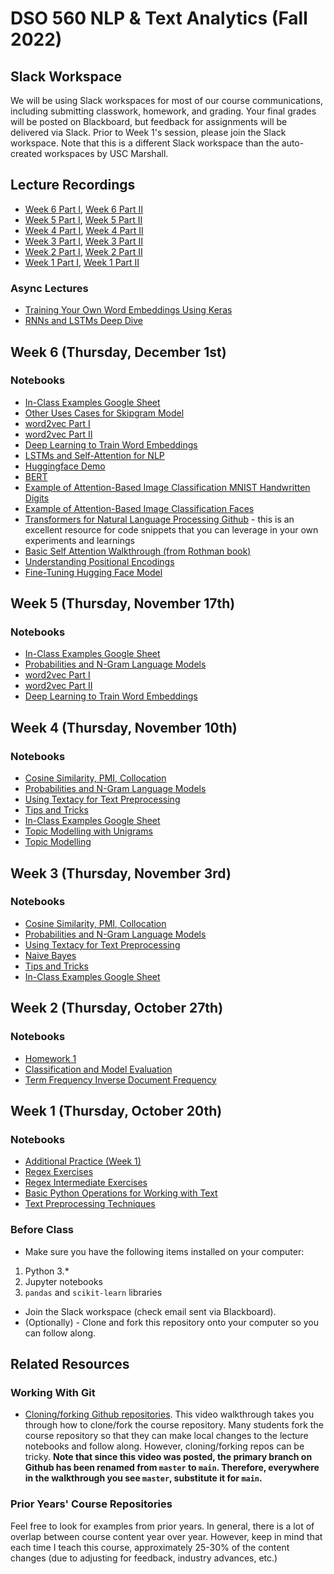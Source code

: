 # DSO 560 NLP & Text Analytics (Fall 2022)

## Slack Workspace
We will be using Slack workspaces for most of our course communications, including submitting classwork, homework, and grading. Your final grades will be posted on Blackboard, but feedback for assignments will be delivered via Slack. Prior to Week 1's session, please join the Slack workspace. 
Note that this is a different Slack workspace than the auto-created workspaces by USC Marshall.

## Lecture Recordings
* [Week 6 Part I](https://usc.zoom.us/rec/share/iyZqWpRPYoFkFbOlul5TrMz1RpJPdOEcMfdAFbuM4AHy-jFjF3E3HeHX4VvgmufF.6LPu5xOkLc_8_pnG?startTime=1669948214000), [Week 6 Part II](https://usc.zoom.us/rec/share/iyZqWpRPYoFkFbOlul5TrMz1RpJPdOEcMfdAFbuM4AHy-jFjF3E3HeHX4VvgmufF.6LPu5xOkLc_8_pnG?startTime=1669958446000)
* [Week 5 Part I](https://usc.zoom.us/rec/share/Sy7dm16dj5OgTGiuxGa6DowpjnpGXUd1d7Q1CXuuZbjUvwfVJifBgilYPxEAiTWk.Kv8m9ubYQr8bDYgl?startTime=1668738718000),
[Week 5 Part II](https://usc.zoom.us/rec/share/VW940Okdpal0Yzyyz5WQSIEuk8cPIbOwPHrDpjOlG60roeZKCrgjHRfXOcfxdBuf.-1jBeVlyb42cMQ-5?startTime=1668747330000)
* [Week 4 Part I](https://usc.zoom.us/rec/share/CGXAyra8UwfyzxypETiqUjDXAX8SgMElCuGbuFsVQlhFlfo5Pd946k6an9_UtXQm.pUslvTLUGHJOz3Nk?startTime=1668133872000), [Week 4 Part II](https://usc.zoom.us/rec/share/CGXAyra8UwfyzxypETiqUjDXAX8SgMElCuGbuFsVQlhFlfo5Pd946k6an9_UtXQm.pUslvTLUGHJOz3Nk?startTime=1668144420000)
* [Week 3 Part I](https://usc.zoom.us/rec/share/u0NN7xtZXHa8-paLNa-B_hZhcxsN8GZ-yd5kVWo_JQKbm_xebqneWzsm1ahHzdoB.zCR8e33-SEM1YoOq?startTime=1667525429000), [Week 3 Part II](https://usc.zoom.us/rec/share/u0NN7xtZXHa8-paLNa-B_hZhcxsN8GZ-yd5kVWo_JQKbm_xebqneWzsm1ahHzdoB.zCR8e33-SEM1YoOq?startTime=1667534474000)
* [Week 2 Part I](https://usc.zoom.us/rec/share/Mj2aTkwUulaE3YKFky3BV01Lnys_5oaWcBxmIXtRSeK4x0vHL8sR312f-H88YEw.BuDBF--SJjX9qhL6?startTime=1666920613000), [Week 2 Part II](https://usc.zoom.us/rec/share/Mj2aTkwUulaE3YKFky3BV01Lnys_5oaWcBxmIXtRSeK4x0vHL8sR312f-H88YEw.BuDBF--SJjX9qhL6?startTime=1666929430000)
* [Week 1 Part I](https://usc.zoom.us/rec/share/yTsORhwrZypUVzg5CICGRJKvDOy0sfDiAWaxCvVBjaywh1tHjFTzVBxHxVSFOgi3.sOwkNasb5G0Ci3YD?startTime=1666315958000), [Week 1 Part II](https://usc.zoom.us/rec/share/yTsORhwrZypUVzg5CICGRJKvDOy0sfDiAWaxCvVBjaywh1tHjFTzVBxHxVSFOgi3.sOwkNasb5G0Ci3YD?startTime=1666324360000)
### Async Lectures

* [Training Your Own Word Embeddings Using Keras](https://youtu.be/Wp-Wb456kSU)
* [RNNs and LSTMs Deep Dive](https://youtu.be/Bt9zoPMzZZQ)

## Week 6 (Thursday, December 1st)
### Notebooks
- [In-Class Examples Google Sheet](https://docs.google.com/spreadsheets/d/1H0hRGyTIBzr-n6A0RSSuvUZ2EFgYoVTa1V12yIjIzCk/edit?usp=sharing)
- [Other Uses Cases for Skipgram Model](https://docs.google.com/presentation/d/1P4uI0SANb_qvl1NXoC8ywS6S1FGg8DXNwwqETx8MbpA/edit?usp=sharing)
- [word2vec Part I](https://colab.research.google.com/drive/1KEhGi7yVGYhIIS2UQ6GLDjSMOTZZWjcf?usp=sharing)
- [word2vec Part II](https://colab.research.google.com/drive/1G4953SyzdwfXR19kZcsjwTy1efEvOrGb?usp=sharing)
- [Deep Learning to Train Word Embeddings](https://colab.research.google.com/drive/18QPwKMJgulU0wpSKWmUJy9zsJfKRNe0I?usp=sharing)
- [LSTMs and Self-Attention for NLP](https://colab.research.google.com/drive/1YJ7nFGIyjuyUaUHcTs6HrMXr2QzUXiDc?usp=sharing)
- [Huggingface Demo](https://colab.research.google.com/drive/1kP0VUyBipYV4WXE4JeDGxlU9uZRl9EjY)
- [BERT](https://docs.google.com/presentation/d/1CTYSvuGGCElHVcpA9hvGlPgOT6p1XHeRyy71UaJkUnM/edit#slide=id.g104fc23bf1f_0_30)
- [Example of Attention-Based Image Classification MNIST Handwritten Digits](https://github.com/ychennay/attention-facial-recognition/blob/master/MNIST%20Class%20Activation%20Heatmap%20Example.ipynb)
- [Example of Attention-Based Image Classification Faces](https://github.com/ychennay/attention-facial-recognition/blob/master/Vanilla%20Self%20Attention.ipynb)
- [Transformers for Natural Language Processing Github](https://github.com/PacktPublishing/Transformers-for-Natural-Language-Processing) - this is an excellent resource for code snippets that you can leverage in your own experiments and learnings
- [Basic Self Attention Walkthrough (from Rothman book)](https://colab.research.google.com/drive/1VKcVEULBPYQ42uwMCcNzczmsGXoSGZt1?usp=sharing)
- [Understanding Positional Encodings](https://colab.research.google.com/drive/1P1-SDViNp3NFVQ9Z6NtDIrSjBH7pVCTP?usp=sharing)
- [Fine-Tuning Hugging Face Model](https://colab.research.google.com/drive/1IZ1StimGzh1saoV3Xt9wldPE8lX-bbtX?usp=sharing)   

## Week 5 (Thursday, November 17th)
### Notebooks
- [In-Class Examples Google Sheet](https://docs.google.com/spreadsheets/d/1H0hRGyTIBzr-n6A0RSSuvUZ2EFgYoVTa1V12yIjIzCk/edit?usp=sharing)
- [Probabilities and N-Gram Language Models](https://colab.research.google.com/drive/1j_HwFNjYlkZJeNQosBZYocm7SQaV295k#scrollTo=aWHUN2m1KShX)
- [word2vec Part I](https://colab.research.google.com/drive/1KEhGi7yVGYhIIS2UQ6GLDjSMOTZZWjcf?usp=sharing)
- [word2vec Part II](https://colab.research.google.com/drive/1G4953SyzdwfXR19kZcsjwTy1efEvOrGb?usp=sharing)
- [Deep Learning to Train Word Embeddings](https://colab.research.google.com/drive/18QPwKMJgulU0wpSKWmUJy9zsJfKRNe0I?usp=sharing)

## Week 4 (Thursday, November 10th)
### Notebooks
- [Cosine Similarity, PMI, Collocation](https://colab.research.google.com/drive/1lII4A-7k5ldeM-kxJKCXSjQm--VmOry-?usp=sharing)
- [Probabilities and N-Gram Language Models](https://colab.research.google.com/drive/1j_HwFNjYlkZJeNQosBZYocm7SQaV295k#scrollTo=aWHUN2m1KShX)
- [Using Textacy for Text Preprocessing](https://colab.research.google.com/drive/11CcA0IPWKrRRGUwhqADo2tSW5uk0CAwN?usp=sharing)
- [Tips and Tricks](https://colab.research.google.com/drive/1JEj3tF69_B0XSYNyt9Oei4DSxPqVcaad?usp=sharing)
- [In-Class Examples Google Sheet](https://docs.google.com/spreadsheets/d/1H0hRGyTIBzr-n6A0RSSuvUZ2EFgYoVTa1V12yIjIzCk/edit?usp=sharing)
- [Topic Modelling with Unigrams](https://colab.research.google.com/drive/1mTl6HTTwJmrbqdfkwpHRzifO_vkv6m4I?usp=sharing)
- [Topic Modelling](https://colab.research.google.com/drive/1tnH3a_DtbpMlXUr_X09ezOL2c4ekoNfx?usp=sharing)

## Week 3 (Thursday, November 3rd)
### Notebooks
- [Cosine Similarity, PMI, Collocation](https://colab.research.google.com/drive/1lII4A-7k5ldeM-kxJKCXSjQm--VmOry-?usp=sharing)
- [Probabilities and N-Gram Language Models](https://colab.research.google.com/drive/1j_HwFNjYlkZJeNQosBZYocm7SQaV295k#scrollTo=aWHUN2m1KShX)
- [Using Textacy for Text Preprocessing](https://colab.research.google.com/drive/11CcA0IPWKrRRGUwhqADo2tSW5uk0CAwN?usp=sharing)
- [Naive Bayes](https://colab.research.google.com/drive/1J2XfQEafCLQKO4AVVHeqCVg4nyC74E86?usp=sharing)
- [Tips and Tricks](https://colab.research.google.com/drive/1JEj3tF69_B0XSYNyt9Oei4DSxPqVcaad?usp=sharing)
- [In-Class Examples Google Sheet](https://docs.google.com/spreadsheets/d/1H0hRGyTIBzr-n6A0RSSuvUZ2EFgYoVTa1V12yIjIzCk/edit?usp=sharing)


## Week 2 (Thursday, October 27th)
### Notebooks
- [Homework 1](https://colab.research.google.com/drive/1ZM6EjZdn9z89rzAoue1EYFkN5VkEFNh7?usp=sharing)
- [Classification and Model Evaluation](https://colab.research.google.com/drive/10DnvTA4NvRc1zdYEqZ78Oqv23GqG8BaV?usp=sharing)
- [Term Frequency Inverse Document Frequency](https://colab.research.google.com/drive/1LleH5ZBh9E3kXWAc7a26dYrMGfVz3qXa?usp=sharing)

## Week 1 (Thursday, October 20th)
### Notebooks
- [Additional Practice (Week 1)](https://colab.research.google.com/drive/188c831NLwIJDxOq9gNrr8cetRGeLvyR_?usp=sharing)
- [Regex Exercises](https://colab.research.google.com/drive/1HlAVLTZ0S9qbOlp9NuSarBQpbCe9--hx?usp=sharing)
- [Regex Intermediate Exercises](https://colab.research.google.com/drive/1dFfpoD-7q9bsVUU43W4fhhMRtyTbElLg?usp=sharing)
- [Basic Python Operations for Working with Text](https://colab.research.google.com/drive/1zbS7dyHFexweHXduZxgGpVdRewKf4WJq?usp=sharing)
- [Text Preprocessing Techniques](https://colab.research.google.com/drive/1XGXVjLVd3GuGiC6IHJZ59RONa7jgGHsv?usp=sharing)

### Before Class
* Make sure you have the following items installed on your computer:
1. Python 3.*
2. Jupyter notebooks
3. `pandas` and `scikit-learn` libraries

* Join the Slack workspace (check email sent via Blackboard).
* (Optionally) - Clone and fork this repository onto your computer so you can follow along.

## Related Resources

### Working With Git
* [Cloning/forking Github repositories](https://www.youtube.com/watch?v=vRxUGhMYHGQ). This video walkthrough takes you through how to clone/fork the course repository. Many students fork the course repository so that they can make local changes to the lecture notebooks and follow along. However, cloning/forking repos can be tricky. **Note that since this video was posted, the primary branch on Github has been renamed from `master` to `main`. Therefore, everywhere in the walkthrough you see `master`, substitute it for `main`.**

### Prior Years' Course Repositories

Feel free to look for examples from prior years. In general, there is a lot of overlap between course content year over year. However, keep in mind that each time I teach this course, approximately 25-30% of the content changes (due to adjusting for feedback, industry advances, etc.)
